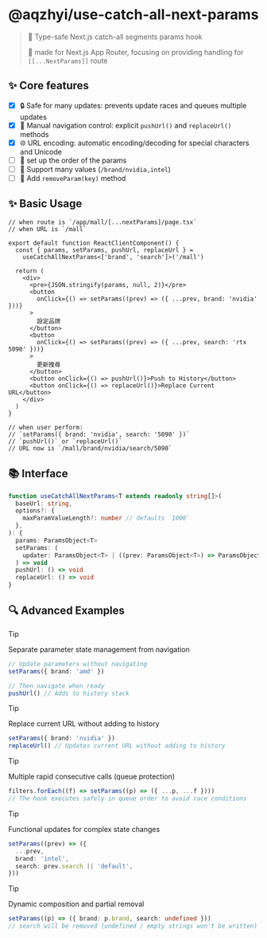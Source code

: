# @aqzhyi/use-catch-all-next-params

> 🚀 Type-safe Next.js catch-all segments params hook
>
> 🧭 made for Next.js App Router, focusing on providing handling for `[[...NextParams]]` route

## ✨ Core features

- [x] 🔒 Safe for many updates: prevents update races and queues multiple updates
- [x] 🎯 Manual navigation control: explicit `pushUrl()` and `replaceUrl()` methods
- [x] 🌐 URL encoding: automatic encoding/decoding for special characters and Unicode
- [ ] 🔀 set up the order of the params
- [ ] 🔁 Support many values (`/brand/nvidia,intel`)
- [ ] 🧰 Add `removeParam(key)` method

## ✨ Basic Usage

```tsx
// when route is `/app/mall/[...nextParams]/page.tsx`
// when URL is `/mall`

export default function ReactClientComponent() {
  const { params, setParams, pushUrl, replaceUrl } =
    useCatchAllNextParams<['brand', 'search']>('/mall')

  return (
    <div>
      <pre>{JSON.stringify(params, null, 2)}</pre>
      <button
        onClick={() => setParams((prev) => ({ ...prev, brand: 'nvidia' }))}
      >
        設定品牌
      </button>
      <button
        onClick={() => setParams((prev) => ({ ...prev, search: 'rtx 5090' }))}
      >
        更新搜尋
      </button>
      <button onClick={() => pushUrl()}>Push to History</button>
      <button onClick={() => replaceUrl()}>Replace Current URL</button>
    </div>
  )
}

// when user perform:
// `setParams({ brand: 'nvidia', search: '5090' })`
// `pushUrl()` or `replaceUrl()`
// URL now is `/mall/brand/nvidia/search/5090`
```

## 📚 Interface

```ts
function useCatchAllNextParams<T extends readonly string[]>(
  baseUrl: string,
  options?: {
    maxParamValueLength?: number // defaults `1000`
  },
): {
  params: ParamsObject<T>
  setParams: (
    updater: ParamsObject<T> | ((prev: ParamsObject<T>) => ParamsObject<T>),
  ) => void
  pushUrl: () => void
  replaceUrl: () => void
}
```

## 🔍 Advanced Examples

> [!TIP]
>
> Separate parameter state management from navigation

```ts
// Update parameters without navigating
setParams({ brand: 'amd' })

// Then navigate when ready
pushUrl() // Adds to history stack
```

> [!TIP]
>
> Replace current URL without adding to history

```ts
setParams({ brand: 'nvidia' })
replaceUrl() // Updates current URL without adding to history
```

> [!TIP]
>
> Multiple rapid consecutive calls (queue protection)

```ts
filters.forEach((f) => setParams((p) => ({ ...p, ...f })))
// The hook executes safely in queue order to avoid race conditions
```

> [!TIP]
>
> Functional updates for complex state changes

```ts
setParams((prev) => ({
  ...prev,
  brand: 'intel',
  search: prev.search || 'default',
}))
```

> [!TIP]
>
> Dynamic composition and partial removal

```ts
setParams((p) => ({ brand: p.brand, search: undefined }))
// search will be removed (undefined / empty strings won't be written)
```
